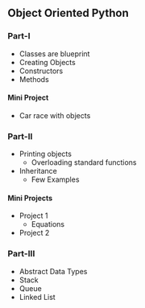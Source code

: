 ## Object Oriented Python

### Part-I
- Classes are blueprint
- Creating Objects
- Constructors
- Methods

#### Mini Project
- Car race with objects

### Part-II
- Printing objects
   - Overloading standard functions
- Inheritance
  - Few Examples

#### Mini Projects
- Project 1
  - Equations
- Project 2

### Part-III
- Abstract Data Types
- Stack
- Queue
- Linked List